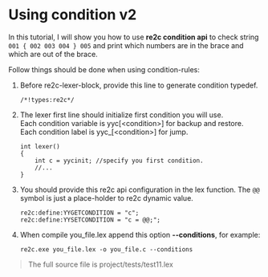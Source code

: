 # <a id="UsingCondition2">Using condition v2</a>
In this tutorial, I will show you how to use **re2c condition api** to check string `001 { 002 003 004 } 005` and print which numbers are in the brace and which are out of the brace.  

Follow things should be done when using condition-rules:
 1. Before re2c-lexer-block, provide this line to generate condition typedef.
    ```
    /*!types:re2c*/
    ```
 2. The lexer first line should initialize first condition you will use.  
    Each condition variable is yyc\[\<condition\>] for backup and restore.  
    Each condition label is yyc_\[\<condition\>] for jump.  
    ```
    int lexer()
    {
        int c = yycinit; //specify you first condition.
        //...
    }
    ``` 
 3. You should provide this re2c api configuration in the lex function. The `@@` symbol is just a place-holder to re2c dynamic value.
    ```
    re2c:define:YYGETCONDITION = "c";
    re2c:define:YYSETCONDITION = "c = @@;";
    ```
 4. When compile you_file.lex append this option **--conditions**, for example:
    ```
    re2c.exe you_file.lex -o you_file.c --conditions
    ```

> The full source file is project/tests/test11.lex